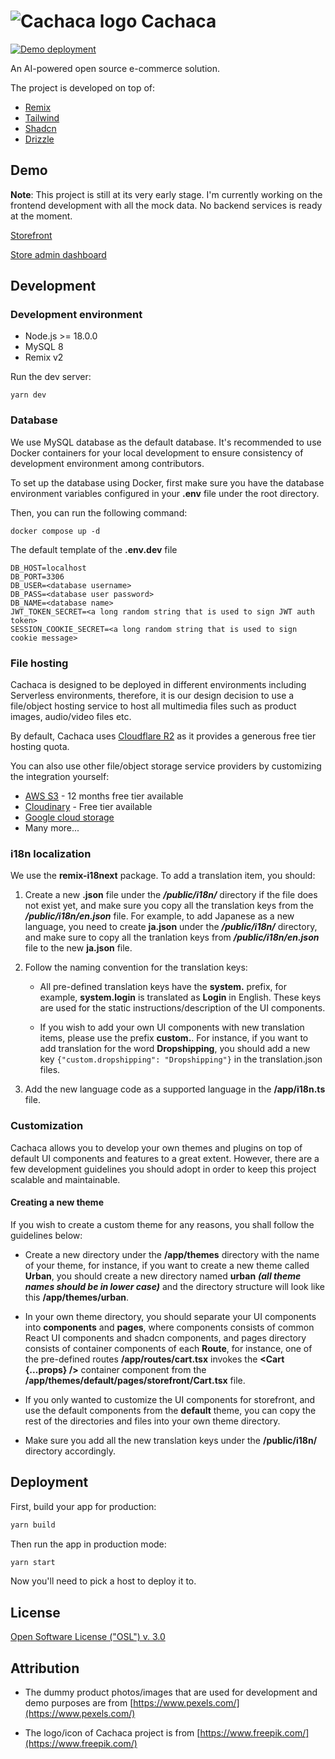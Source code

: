 # ![Cachaca logo](https://github.com/ccwukong/Cachaca/blob/main/public/favicon.ico) Cachaca

[![Demo deployment](https://github.com/ccwukong/Cachaca/actions/workflows/demo.yml/badge.svg)](https://github.com/ccwukong/Cachaca/actions/workflows/demo.yml)

An AI-powered open source e-commerce solution.

The project is developed on top of:

- [Remix](https://remix.run/)
- [Tailwind](https://tailwindcss.com/)
- [Shadcn](https://ui.shadcn.com/)
- [Drizzle](https://orm.drizzle.team/)

## Demo

**Note**: This project is still at its very early stage. I'm currently working on the frontend development with all the mock data. No backend services is ready at the moment.

[Storefront](https://main--roaring-gnome-50b6e1.netlify.app/)

[Store admin dashboard](https://main--roaring-gnome-50b6e1.netlify.app/admin)

## Development

### Development environment

- Node.js >= 18.0.0
- MySQL 8
- Remix v2

Run the dev server:

```shellscript
yarn dev
```

### Database

We use MySQL database as the default database. It's recommended to use Docker containers for your local development to ensure consistency of development environment among contributors.

To set up the database using Docker, first make sure you have the database environment variables configured in your **.env** file under the root directory.

Then, you can run the following command:

```shellscript
docker compose up -d
```

The default template of the **.env.dev** file

```
DB_HOST=localhost
DB_PORT=3306
DB_USER=<database username>
DB_PASS=<database user password>
DB_NAME=<database name>
JWT_TOKEN_SECRET=<a long random string that is used to sign JWT auth token>
SESSION_COOKIE_SECRET=<a long random string that is used to sign cookie message>
```

### File hosting

Cachaca is designed to be deployed in different environments including Serverless environments, therefore, it is our design decision to use a file/object hosting service to host all multimedia files such as product images, audio/video files etc.

By default, Cachaca uses [Cloudflare R2](https://www.cloudflare.com/developer-platform/r2/) as it provides a generous free tier hosting quota.

You can also use other file/object storage service providers by customizing the integration yourself:

- [AWS S3](https://aws.amazon.com/s3/) - 12 months free tier available
- [Cloudinary](https://cloudinary.com/pricing) - Free tier available
- [Google cloud storage](https://cloud.google.com/storage/pricing#price-tables)
- Many more...

### i18n localization

We use the **remix-i18next** package. To add a translation item, you should:

1. Create a new **<language code>.json** file under the _**/public/i18n/**_ directory if the file does not exist yet, and make sure you copy all the translation keys from the _**/public/i18n/en.json**_ file. For example, to add Japanese as a new language, you need to create **ja.json** under the _**/public/i18n/**_ directory, and make sure to copy all the tranlation keys from _**/public/i18n/en.json**_ file to the new **ja.json** file.

2. Follow the naming convention for the translation keys:

   - All pre-defined translation keys have the **system.** prefix, for example, **system.login** is translated as **Login** in English. These keys are used for the static instructions/description of the UI components.

   - If you wish to add your own UI components with new translation items, please use the prefix **custom.**. For instance, if you want to add translation for the word **Dropshipping**, you should add a new key `{"custom.dropshipping": "Dropshipping"}` in the translation.json files.

3. Add the new language code as a supported language in the **/app/i18n.ts** file.

### Customization

Cachaca allows you to develop your own themes and plugins on top of default UI components and features to a great extent. However, there are a few development guidelines you should adopt in order to keep this project scalable and maintainable.

#### Creating a new theme

If you wish to create a custom theme for any reasons, you shall follow the guidelines below:

- Create a new directory under the **/app/themes** directory with the name of your theme, for instance, if you want to create a new theme called **Urban**, you should create a new directory named **urban** _**(all theme names should be in lower case)**_ and the directory structure will look like this **/app/themes/urban**.

- In your own theme directory, you should separate your UI components into **components** and **pages**, where components consists of common React UI components and shadcn components, and pages directory consists of container components of each **Route**, for instance, one of the pre-defined routes **/app/routes/cart.tsx** invokes the **<Cart {...props} />** container component from the **/app/themes/default/pages/storefront/Cart.tsx** file.

- If you only wanted to customize the UI components for storefront, and use the default components from the **default** theme, you can copy the rest of the directories and files into your own theme directory.

- Make sure you add all the new translation keys under the **/public/i18n/** directory accordingly.

## Deployment

First, build your app for production:

```sh
yarn build
```

Then run the app in production mode:

```sh
yarn start
```

Now you'll need to pick a host to deploy it to.

## License

[Open Software License ("OSL") v. 3.0](LICENSE)

## Attribution

- The dummy product photos/images that are used for development and demo purposes are from [https://www.pexels.com/](https://www.pexels.com/)

- The logo/icon of Cachaca project is from [https://www.freepik.com/](https://www.freepik.com/)
